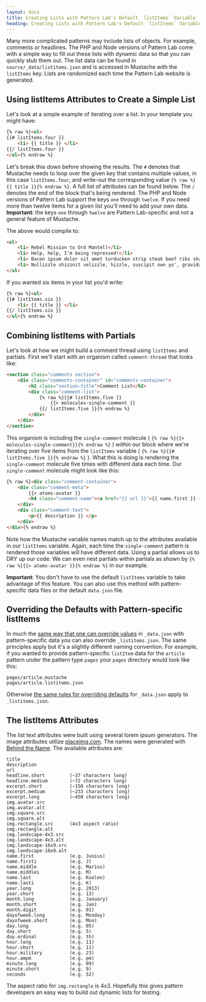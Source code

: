 ```yaml
---
layout: docs
title: Creating Lists with Pattern Lab's Default `listItems` Variable | Pattern Lab
heading: Creating Lists with Pattern Lab's Default `listItems` Variable
---
```


Many more complicated patterns may include lists of objects. For example, comments or headlines. The PHP and Node versions of Pattern Lab come with a simple way to fill out these lists with dynamic data so that you can quickly stub them out. The list data can be found in `source/_data/listitems.json` and is accessed in Mustache with the `listItems` key. Lists are randomized each time the Pattern Lab website is generated.

## Using listItems Attributes to Create a Simple List

Let's look at a simple example of iterating over a list. In your template you might have:

```html
{% raw %}<ul>
{{# listItems.four }}
    <li> {{ title }} </li>
{{/ listItems.four }}
</ul>{% endraw %}
```

Let's break this down before showing the results. The `#` denotes that Mustache needs to loop over the given key that contains multiple values, in this case `listItems.four`, and write-out the corresponding value `{% raw %}{{ title }}{% endraw %}`. A full list of attributes can be found below. The `/` denotes the end of the block that's being rendered. The PHP and Node versions of Pattern Lab support the keys `one` through `twelve`. If you need more than twelve items for a given list you'll need to add your own data. **Important**: the keys `one` through `twelve` are Pattern Lab-specific and not a general feature of Mustache.

The above would compile to:

```html
<ul>
    <li> Rebel Mission to Ord Mantell</li>
    <li> Help, help, I'm being repressed!</li>
    <li> Bacon ipsum dolor sit amet turducken strip steak beef ribs shank</li>
    <li> Nullizzle shizznit velizzle, hizzle, suscipit own yo', gravida vizzle, arcu.</li>
</ul>
```

If you wanted six items in your list you'd write:

```html
{% raw %}<ul>
{{# listItems.six }}
    <li> {{ title }} </li>
{{/ listItems.six }}
</ul>{% endraw %}
```

## Combining listItems with Partials

Let's look at how we might build a comment thread using `listItems` and partials. First we'll start with an organism called `comment-thread` that looks like:

```html
<section class="comments section">
    <div class="comments-container" id="comments-container">
        <h2 class="section-title">Comment List</h2>
        <div class="comment-list">
            {% raw %}{{# listItems.five }}
                {{> molecules-single-comment }} 
            {{/ listItems.five }}{% endraw %}
        </div>
    </div> 
</section>
```

This organism is including the `single-comment` molecule ( `{% raw %}{{> molecules-single-comment}}{% endraw %}` ) _within_ our block where we're iterating over five items from the `listItems` variable ( `{% raw %}{{# listItems.five }}{% endraw %}` ). What this is doing is rendering the `single-comment` molecule five times with different data each time. Our `single-comment` molecule might look like this:

```html
{% raw %}<div class="comment-container">
    <div class="comment-meta">
        {{> atoms-avatar }}
        <h4 class="comment-name"><a href="{{ url }}">{{ name.first }} {{ name.last }}</a></h4>
    </div>
    <div class="comment-text">
        <p>{{ description }} </p>
    </div>
</div>{% endraw %}
```

Note how the Mustache variable names match up to the attributes available in our `listItems` variable. Again, each time the `single-comment` pattern is rendered those variables will have different data. Using a partial allows us to DRY up our code. We can even nest partials within partials as shown by `{% raw %}{{> atoms-avatar }}{% endraw %}` in our example.

**Important**: You don't have to use the default `listItems` variable to take advantage of this feature. You can also use this method with pattern-specific data files or the default `data.json` file.

## Overriding the Defaults with Pattern-specific listItems

In much the [same way that one can override values](/docs/data-pattern-specific.html) in `_data.json` with pattern-specific data you can also override `_listitems.json`. The same principles apply but it's a slightly different naming convention. For example, if you wanted to provide pattern-specific `listItem` data for the `article` pattern under the pattern type `pages` your `pages` directory would look like this:

```
pages/article.mustache
pages/article.listitems.json
```

Otherwise [the same rules for overriding defaults](/docs/data-pattern-specific.html) for `_data.json` apply to `_listitems.json`.

## The listItems Attributes

The list text attributes were built using several lorem ipsum generators. The image attributes utilize [placeimg.com](http://placeimg.com). The names were generated with [Behind the Name](http://www.behindthename.com/). The available attributes are:

```
title
description
url
headline.short         (~37 characters long)
headline.medium        (~72 characters long)
excerpt.short          (~150 characters long)
excerpt.medium         (~233 characters long)
excerpt.long           (~450 characters long)
img.avatar.src
img.avatar.alt
img.square.src
img.square.alt
img.rectangle.src      (4x3 aspect ratio)
img.rectangle.alt
img.landscape-4x3.src
img.landscape-4x3.alt
img.landscape-16x9.src
img.landscape-16x9.alt
name.first             (e.g. Junius)
name.firsti            (e.g. J)
name.middle            (e.g. Marius)
name.middlei           (e.g. M)
name.last              (e.g. Koolen)
name.lasti             (e.g. K)
year.long              (e.g. 2013)
year.short             (e.g. 13)
month.long             (e.g. January)
month.short            (e.g. Jan)
month.digit            (e.g. 01)
dayofweek.long         (e.g. Monday)
dayofweek.short        (e.g. Mon)
day.long               (e.g. 05)
day.short              (e.g. 5)
day.ordinal            (e.g. th)
hour.long              (e.g. 11)
hour.short             (e.g. 11)
hour.military          (e.g. 23)
hour.ampm              (e.g. pm)
minute.long            (e.g. 09)
minute.short           (e.g. 9)
seconds                (e.g. 52)
```

The aspect ratio for `img.rectangle` is 4x3. Hopefully this gives pattern developers an easy way to build out dynamic lists for testing.
